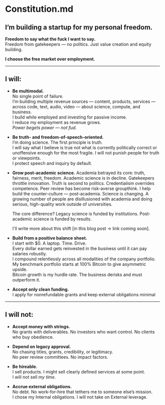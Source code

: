 # Constitution.md

## I’m building a startup for my personal freedom.

**Freedom to say what the fuck I want to say.**  
Freedom from gatekeepers — no politics. Just value creation and equity building.  

**I choose the free market over employment.**

---

## I will:

- **Be multimodal.**  
  No single point of failure.  
  I’m building multiple revenue sources — content, products, services — across code, text, audio, video — about science, compute, and business.  
  I build while employed and investing for passive income.  
  I reduce my employment as revenue grows.  
  *Power begets power — not fud.*

- **Be truth- and freedom-of-speech-oriented.**  
  I’m doing science. The first principle is truth.  
  I will say what I believe is true not what is currently politically correct or unoffensive enough for the most fragile. 
  I will not punish people for truth or viewpoints.  
  I protect speech and inquiry by default.

- **Grow post-academic science.**
  Academia betrayed its core: truth, fairness, merit, freedom.
  Academic science is in decline. Gatekeepers throttle innovation. Truth is second to politics. Credentialism overrides competence. Peer review 
  has become risk-averse groupthink.
  I help build the counter-culture — post-academia.
  Science is changing. A growing number of people are disillusioned with academia and doing serious, high-quality work outside of universities.

  The core difference?
  Legacy science is funded by institutions.
  Post-academic science is funded by results.

  I'll write more about this shift [in this blog post → link coming soon].

- **Build from a positive balance sheet.**  
  I start with $0. A laptop. Time. Drive.  
  Every dollar earned gets reinvested in the business until it can pay salaries robustly.  
  I compound relentlessly across all modalities of the company portfolio.   
  My benchmark portfolio starts at 100% Bitcoin to give asymmetric upside.  
  Bitcoin growth is my hurdle rate. The business derisks and must outperform it.

- **Accept only clean funding.**  
  I apply for nonrefundable grants and keep external obligations minimal

---

## I will not:

- **Accept money with strings.**  
  No grants with deliverables. No investors who want control. No clients who buy obedience.

- **Depend on legacy approval.**  
  No chasing titles, grants, credibility, or legitimacy.  
  No peer review committees. No impact factors.

- **Be hireable.**  
  I sell products. I might sell clearly defined services at some point.  
  I will not sell *my time*.

- **Accrue external obligations.**  
  No debt. No work-for-hire that tethers me to someone else’s mission.  
  I chose my Internal obligations. I will not take on External leverage.


